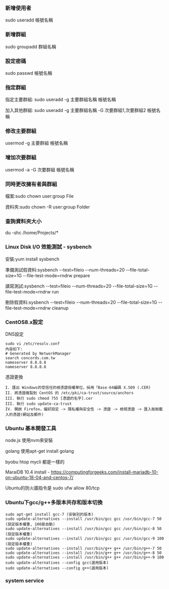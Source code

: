 ### 新增使用者
sudo useradd 帳號名稱

### 新增群組
sudo groupadd 群組名稱

### 設定密碼
sudo passwd 帳號名稱

### 指定群組
指定主要群組: sudo useradd -g 主要群組名稱 帳號名稱

加入其他群組: sudo useradd -g 主要群組名稱 -G 次要群組1,次要群組2 帳號名稱

### 修改主要群組
usermod -g 主要群組 帳號名稱

### 增加次要群組
usermod -a -G 次要群組 帳號名稱

### 同時更改擁有者與群組
檔案:sudo chown user:group File

資料夾:sudo chown -R user:group Folder

### 查詢資料夾大小
du -shc /home/Projects/*

### Linux Disk I/O 效能測試 - sysbench
安裝:yum install sysbench

準備測試假資料:sysbench --test=fileio --num-threads=20 --file-total-size=1G --file-test-mode=rndrw prepare

讀寫測試:sysbench --test=fileio --num-threads=20 --file-total-size=1G --file-test-mode=rndrw run

刪除假資料:sysbench --test=fileio --num-threads=20 --file-total-size=1G --file-test-mode=rndrw cleanup

### CentOS8.x設定
DNS設定
```
sudo vi /etc/resolv.conf
內容如下:
# Generated by NetworkManager
search concords.com.tw
nameserver 8.8.8.8
nameserver 8.8.8.8
```

憑證更換
```
I. 匯出 Windows的受信任的根憑證授權單位，採用「Base-64編碼 X.509 (.CER)
II. 將憑證複製到 CentOS 的 /etc/pki/ca-trust/source/anchors
III. 執行 sudo chmod 755 [憑證的名字].cer 
III. 執行 sudo update-ca-trust
IV. 開啟 Firefox，偏好設定 -> 隱私權與安全性 -> 憑證 -> 檢視憑證 -> 匯入剛剛載入的憑證(網站及郵件)
```

### Ubuntu 基本開發工具

node.js 使用nvm來安裝

golang 使用apt-get install golang

byobu htop mycli 都是一樣的

MaraiDB 10.4 install - https://computingforgeeks.com/install-mariadb-10-on-ubuntu-18-04-and-centos-7/

Ubuntu的防火牆指令是 sudo ufw allow 80/tcp

### Ubuntu下gcc/g++多版本共存和版本切換
```
sudo apt-get install gcc-7 (安裝別的版本)
sudo update-alternatives --install /usr/bin/gcc gcc /usr/bin/gcc-7 50  (設定版本權重, 100是自動)
sudo update-alternatives --install /usr/bin/gcc gcc /usr/bin/gcc-8 50  (設定版本權重)
sudo update-alternatives --install /usr/bin/gcc gcc /usr/bin/gcc-9 100 (設定版本權重)
sudo update-alternatives --install /usr/bin/g++ g++ /usr/bin/g++-7 50
sudo update-alternatives --install /usr/bin/g++ g++ /usr/bin/g++-8 50
sudo update-alternatives --install /usr/bin/g++ g++ /usr/bin/g++-9 100
sudo update-alternatives --config gcc(選用版本)
sudo update-alternatives --config g++(選用版本)
```

### system service